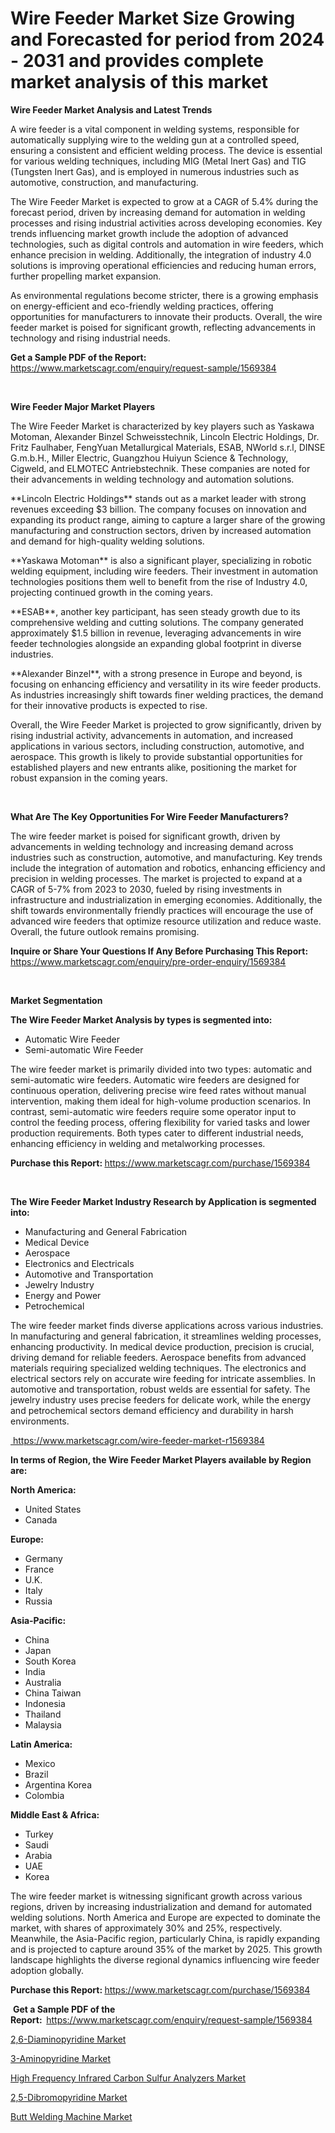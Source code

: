 <p><h1>Wire Feeder Market Size Growing and Forecasted for period from 2024 - 2031 and provides complete market analysis of this market</h1></p><p><strong>Wire Feeder Market Analysis and Latest Trends</strong></p>
<p><p>A wire feeder is a vital component in welding systems, responsible for automatically supplying wire to the welding gun at a controlled speed, ensuring a consistent and efficient welding process. The device is essential for various welding techniques, including MIG (Metal Inert Gas) and TIG (Tungsten Inert Gas), and is employed in numerous industries such as automotive, construction, and manufacturing.</p><p>The Wire Feeder Market is expected to grow at a CAGR of 5.4% during the forecast period, driven by increasing demand for automation in welding processes and rising industrial activities across developing economies. Key trends influencing market growth include the adoption of advanced technologies, such as digital controls and automation in wire feeders, which enhance precision in welding. Additionally, the integration of industry 4.0 solutions is improving operational efficiencies and reducing human errors, further propelling market expansion.</p><p>As environmental regulations become stricter, there is a growing emphasis on energy-efficient and eco-friendly welding practices, offering opportunities for manufacturers to innovate their products. Overall, the wire feeder market is poised for significant growth, reflecting advancements in technology and rising industrial needs.</p></p>
<p><strong>Get a Sample PDF of the Report:&nbsp;</strong> <a href="https://www.marketscagr.com/enquiry/request-sample/1569384?utm_campaign=1693&utm_medium=2&utm_source=Github&utm_content=ia&utm_term=14102024&utm_id=wire-feeder">https://www.marketscagr.com/enquiry/request-sample/1569384</a></p>
<p>&nbsp;</p>
<p><strong>Wire Feeder Major Market Players</strong></p>
<p><p>The Wire Feeder Market is characterized by key players such as Yaskawa Motoman, Alexander Binzel Schweisstechnik, Lincoln Electric Holdings, Dr. Fritz Faulhaber, FengYuan Metallurgical Materials, ESAB, NWorld s.r.l, DINSE G.m.b.H., Miller Electric, Guangzhou Huiyun Science & Technology, Cigweld, and ELMOTEC Antriebstechnik. These companies are noted for their advancements in welding technology and automation solutions.</p><p>**Lincoln Electric Holdings** stands out as a market leader with strong revenues exceeding $3 billion. The company focuses on innovation and expanding its product range, aiming to capture a larger share of the growing manufacturing and construction sectors, driven by increased automation and demand for high-quality welding solutions.</p><p>**Yaskawa Motoman** is also a significant player, specializing in robotic welding equipment, including wire feeders. Their investment in automation technologies positions them well to benefit from the rise of Industry 4.0, projecting continued growth in the coming years.</p><p>**ESAB**, another key participant, has seen steady growth due to its comprehensive welding and cutting solutions. The company generated approximately $1.5 billion in revenue, leveraging advancements in wire feeder technologies alongside an expanding global footprint in diverse industries.</p><p>**Alexander Binzel**, with a strong presence in Europe and beyond, is focusing on enhancing efficiency and versatility in its wire feeder products. As industries increasingly shift towards finer welding practices, the demand for their innovative products is expected to rise.</p><p>Overall, the Wire Feeder Market is projected to grow significantly, driven by rising industrial activity, advancements in automation, and increased applications in various sectors, including construction, automotive, and aerospace. This growth is likely to provide substantial opportunities for established players and new entrants alike, positioning the market for robust expansion in the coming years.</p></p>
<p>&nbsp;</p>
<p><strong>What Are The Key Opportunities For Wire Feeder Manufacturers?</strong></p>
<p><p>The wire feeder market is poised for significant growth, driven by advancements in welding technology and increasing demand across industries such as construction, automotive, and manufacturing. Key trends include the integration of automation and robotics, enhancing efficiency and precision in welding processes. The market is projected to expand at a CAGR of 5-7% from 2023 to 2030, fueled by rising investments in infrastructure and industrialization in emerging economies. Additionally, the shift towards environmentally friendly practices will encourage the use of advanced wire feeders that optimize resource utilization and reduce waste. Overall, the future outlook remains promising.</p></p>
<p><strong>Inquire or Share Your Questions If Any Before Purchasing This Report:</strong> <a href="https://www.marketscagr.com/enquiry/pre-order-enquiry/1569384?utm_campaign=1693&utm_medium=2&utm_source=Github&utm_content=ia&utm_term=14102024&utm_id=wire-feeder">https://www.marketscagr.com/enquiry/pre-order-enquiry/1569384</a></p>
<p>&nbsp;</p>
<p><strong>Market Segmentation</strong></p>
<p><strong>The Wire Feeder Market Analysis by types is segmented into:</strong></p>
<p><ul><li>Automatic Wire Feeder</li><li>Semi-automatic Wire Feeder</li></ul></p>
<p><p>The wire feeder market is primarily divided into two types: automatic and semi-automatic wire feeders. Automatic wire feeders are designed for continuous operation, delivering precise wire feed rates without manual intervention, making them ideal for high-volume production scenarios. In contrast, semi-automatic wire feeders require some operator input to control the feeding process, offering flexibility for varied tasks and lower production requirements. Both types cater to different industrial needs, enhancing efficiency in welding and metalworking processes.</p></p>
<p><strong>Purchase this Report:&nbsp;</strong><a href="https://www.marketscagr.com/purchase/1569384?utm_campaign=1693&utm_medium=2&utm_source=Github&utm_content=ia&utm_term=14102024&utm_id=wire-feeder">https://www.marketscagr.com/purchase/1569384</a></p>
<p>&nbsp;</p>
<p><strong>The Wire Feeder Market Industry Research by Application is segmented into:</strong></p>
<p><ul><li>Manufacturing and General Fabrication</li><li>Medical Device</li><li>Aerospace</li><li>Electronics and Electricals</li><li>Automotive and Transportation</li><li>Jewelry Industry</li><li>Energy and Power</li><li>Petrochemical</li></ul></p>
<p><p>The wire feeder market finds diverse applications across various industries. In manufacturing and general fabrication, it streamlines welding processes, enhancing productivity. In medical device production, precision is crucial, driving demand for reliable feeders. Aerospace benefits from advanced materials requiring specialized welding techniques. The electronics and electrical sectors rely on accurate wire feeding for intricate assemblies. In automotive and transportation, robust welds are essential for safety. The jewelry industry uses precise feeders for delicate work, while the energy and petrochemical sectors demand efficiency and durability in harsh environments.</p></p>
<p><a href="https://www.marketscagr.com/wire-feeder-market-r1569384?utm_campaign=1693&utm_medium=2&utm_source=Github&utm_content=ia&utm_term=14102024&utm_id=wire-feeder">&nbsp;https://www.marketscagr.com/wire-feeder-market-r1569384</a></p>
<p><strong>In terms of Region, the Wire Feeder Market Players available by Region are:</strong></p>
<p>
    <p> <strong> North America: </strong>
        <ul>
            <li>United States</li>
            <li>Canada</li>
        </ul>
        </p> 
    <p> <strong> Europe: </strong>
        <ul>
            <li>Germany</li>
            <li>France</li>
            <li>U.K.</li>
            <li>Italy</li>
            <li>Russia</li>
        </ul>
        </p> 
    <p> <strong> Asia-Pacific: </strong>
        <ul>
            <li>China</li>
            <li>Japan</li>
            <li>South Korea</li>
            <li>India</li>
            <li>Australia</li>
            <li>China Taiwan</li>
            <li>Indonesia</li>
            <li>Thailand</li>
            <li>Malaysia</li>
        </ul>
        </p> 
    <p> <strong> Latin America: </strong>
        <ul>
            <li>Mexico</li>
            <li>Brazil</li>
            <li>Argentina Korea</li>
            <li>Colombia</li>
        </ul>
        </p> 
    <p> <strong> Middle East & Africa: </strong>
        <ul>
            <li>Turkey</li>
            <li>Saudi</li>
            <li>Arabia</li>
            <li>UAE</li>
            <li>Korea</li>
        </ul>
    </p>
    </p>
<p><p>The wire feeder market is witnessing significant growth across various regions, driven by increasing industrialization and demand for automated welding solutions. North America and Europe are expected to dominate the market, with shares of approximately 30% and 25%, respectively. Meanwhile, the Asia-Pacific region, particularly China, is rapidly expanding and is projected to capture around 35% of the market by 2025. This growth landscape highlights the diverse regional dynamics influencing wire feeder adoption globally.</p></p>
<p><strong>Purchase this Report: </strong><a href="https://www.marketscagr.com/purchase/1569384?utm_campaign=1693&utm_medium=2&utm_source=Github&utm_content=ia&utm_term=14102024&utm_id=wire-feeder">https://www.marketscagr.com/purchase/1569384</a></p>
<p>&nbsp;<strong>Get a Sample PDF of the Report:&nbsp;&nbsp;</strong><a href="https://www.marketscagr.com/enquiry/request-sample/1569384?utm_campaign=1693&utm_medium=2&utm_source=Github&utm_content=ia&utm_term=14102024&utm_id=wire-feeder">https://www.marketscagr.com/enquiry/request-sample/1569384</a></p>
<p><strong></strong></p>
<p><p><a href="https://www.linkedin.com/pulse/emerging-technologies-reshaping-26-diaminopyridine-market-impact-jpc2e?trk=public_post_embed_feed-article-content&utm_campaign=1693&utm_medium=2&utm_source=Github&utm_content=ia&utm_term=14102024&utm_id=wire-feeder">2,6-Diaminopyridine Market</a></p><p><a href="https://www.linkedin.com/pulse/navigating-global-3-aminopyridine-market-landscape-gs3ze?trk=public_post_embed_feed-article-content&utm_campaign=1693&utm_medium=2&utm_source=Github&utm_content=ia&utm_term=14102024&utm_id=wire-feeder">3-Aminopyridine Market</a></p><p><a href="https://www.linkedin.com/pulse/global-high-frequency-infrared-carbon-sulfur-analyzers-market-tb0gf?utm_campaign=1693&utm_medium=2&utm_source=Github&utm_content=ia&utm_term=14102024&utm_id=wire-feeder">High Frequency Infrared Carbon Sulfur Analyzers Market</a></p><p><a href="https://www.linkedin.com/pulse/navigating-global-25-dibromopyridine-market-from-trends-strategy-pvuue?trk=public_post_embed_feed-article-content&utm_campaign=1693&utm_medium=2&utm_source=Github&utm_content=ia&utm_term=14102024&utm_id=wire-feeder">2,5-Dibromopyridine Market</a></p><p><a href="https://github.com/santosh758595/Market-Research-Report-List-6/blob/main/butt-welding-machine-market.md?utm_campaign=1693&utm_medium=2&utm_source=Github&utm_content=ia&utm_term=14102024&utm_id=wire-feeder">Butt Welding Machine Market</a></p></p>